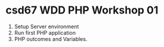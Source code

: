 # csd67 WDD PHP Workshop 01
1. Setup Server environment
2. Run first PHP application
3. PHP outcomes and Variables.

